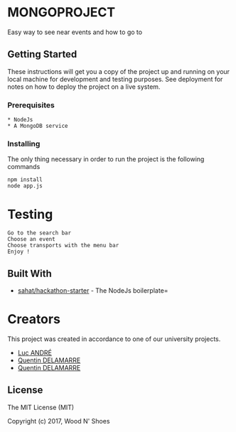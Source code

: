# MONGOPROJECT
Easy way to see near events and how to go to

## Getting Started

These instructions will get you a copy of the project up and running on your local machine for development and testing purposes. See deployment for notes on how to deploy the project on a live system.

### Prerequisites
```
* NodeJs
* A MongoDB service 
```

### Installing

The only thing necessary in order to run the project is the following commands

```
npm install 
node app.js
```


# Testing

```
Go to the search bar
Choose an event
Choose transports with the menu bar
Enjoy !
```

## Built With

* [sahat/hackathon-starter](https://github.com/sahat/hackathon-starter) - The NodeJs boilerplate=

# Creators

This project was created in accordance to one of our university projects.
* [Luc ANDRÉ](https://github.com/lucandreiut)
* [Quentin DELAMARRE](https://github.com/windos757)
* [Quentin DELAMARRE](https://github.com/windos757)

License
-------

The MIT License (MIT)

Copyright (c) 2017, Wood N' Shoes
